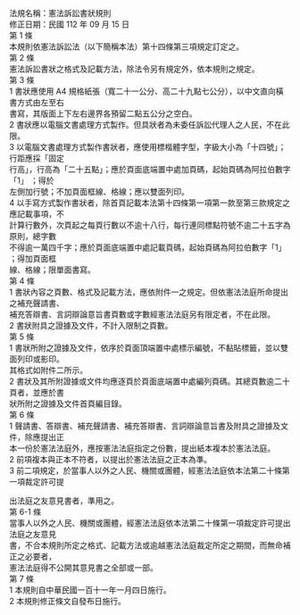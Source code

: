 法規名稱：憲法訴訟書狀規則  
修正日期：民國 112 年 09 月 15 日  
第 1 條  
本規則依憲法訴訟法（以下簡稱本法）第十四條第三項規定訂定之。  
第 2 條  
憲法訴訟書狀之格式及記載方法，除法令另有規定外，依本規則之規定。  
第 3 條  
1 書狀應使用 A4 規格紙張（寬二十一公分、高二十九點七公分），以中文直向橫書方式由左至右  
書寫，其版面上下左右邊界各預留二點五公分之空白。  
2 書狀應以電腦文書處理方式製作。但具狀者為未委任訴訟代理人之人民，不在此限。  
3 以電腦文書處理方式製作書狀者，應使用標楷體字型，字級大小為「十四號」；行距應採「固定  
行高」，行高為「二十五點」；應於頁面底端置中處加頁碼，起始頁碼為阿拉伯數字「1」 ；得於  
左側加行號；不加頁面框線、格線；應以雙面列印。  
4 以手寫方式製作書狀者，除首頁記載本法第十四條第一項第一款至第三款規定之應記載事項，不  
計算行數外，次頁起之每頁行數以不逾十八行，每行連同標點符號不逾二十五字為原則，總字數  
不得逾一萬四千字；應於頁面底端置中處記載頁碼，起始頁碼為阿拉伯數字「1」 ；得加頁面框  
線、格線；限單面書寫。  
第 4 條  
1 書狀內容之頁數、格式及記載方法，應依附件一之規定。但依憲法法庭所命提出之補充聲請書、  
補充答辯書、言詞辯論意旨書頁數或字數經憲法法庭另有限定者，不在此限。  
2 書狀附具之證據及文件，不計入限制之頁數。  
第 5 條  
1 書狀所附之證據及文件，依序於頁面頂端置中處標示編號，不黏貼標籤，並以雙面列印或影印。  
其格式如附件二所示。  
2 書狀及其所附證據或文件均應逐頁於頁面底端置中處編列頁碼。其總頁數逾二十頁者，並應於書  
狀所附之證據及文件首頁編目錄。  
第 6 條  
1 聲請書、答辯書、補充聲請書、補充答辯書、言詞辯論意旨書及附具之證據及文件，除應提出正  
本一份於憲法法庭外，應按憲法法庭指定之份數，提出紙本複本於憲法法庭。  
2 前項複本與正本不符者，以提出於憲法法庭之正本為準。  
3 前二項規定，於當事人以外之人民、機關或團體，經憲法法庭依本法第二十條第一項裁定許可提  


出法庭之友意見書者，準用之。  
第 6-1 條  
當事人以外之人民、機關或團體，經憲法法庭依本法第二十條第一項裁定許可提出法庭之友意見  
書，不合本規則所定之格式、記載方法或逾越憲法法庭裁定所定之期間，而無命補正之必要者，  
憲法法庭得不公開其意見書之全部或一部。  
第 7 條  
1 本規則自中華民國一百十一年一月四日施行。  
2 本規則修正條文自發布日施行。  



